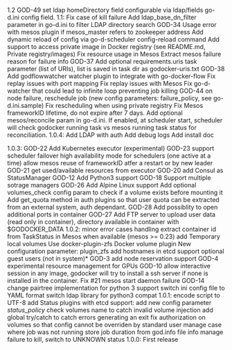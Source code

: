 1.2
    GOD-49 set ldap homeDirectory field configurable via ldap/fields go-d.ini config field.
1.1:
    Fix case of kill failure
    Add ldap_base_dn_filter parameter in go-d.ini to filter LDAP directory search
    GOD-34 Usage error with mesos plugin if mesos_master refers to zookeeper address
    Add dynamic reload of config via go-d-scheduler config-reload command
    Add support to access private image in Docker registry (see README.md, Private registry/images)
    Fix resource usage in Mesos
    Extract mesos failure reason for failure info
    GOD-37 Add optional requirements.uris task parameter (list of URIs), list is saved in task dir as godocker-uris.txt
    GOD-38 Add godflowwatcher watcher plugin to integrate with go-docker-flow
    Fix replay issues with port mapping
    Fix replay issues with Mesos
    Fix go-d-watcher that could lead to infinite loop preventing job killing
    GOD-44 on node failure, reschedule job (new config parameters: failure_policy, see go-d.ini.sample)
    Fix rescheduling when using private registry
    Fix Mesos frameworkID lifetime, do not expire after 7 days.
    Add optional mesos/reconcile param in go-d.ini. If enabled, at scheduler start, scheduler will check godocker running task vs mesos running task status for reconciliation.
1.0.4:
    Add LDAP with auth
    Add debug logs
    Add install doc

1.0.3:
    GOD-22 Add Kubernetes executor (experimental)
    GOD-23 support scheduler failover
        high availability mode for schedulers (one active at a time)
        allow mesos reuse of frameworkID atfer a restart or by new leader
    GOD-21 get used/available resources from executor
    GOD-20 add Consul as StatusManager
    GOD-12 Add Python3 support
    GOD-18 Support multiple sotrage managers
    GOD-26 Add Alpine Linux support
    Add optional volumes_check config param to check if a volume exists before mounting it
    Add get_quota method in auth plugins so that user quota can be extracted from an external system, auth dependant.
    GOD-28 Add possiblity to open additional ports in container
    GOD-27 Add FTP server to upload user data (read only in container), directory available in container with $GODOCKER_DATA
1.0.2:
    minor error cases handling
    extract container id from TaskStatus in Mesos when available (mesos >= 0.23)
    add Temporary local volumes
        Use docker-plugin-zfs Docker volume plugin
        New configuration parameter: plugin_zfs
    add hostnames in etcd
    support optional guest users (not in system)*
    GOD-3 add node reservation support
    GOD-4 experimental resource management for GPUs
    GOD-10 allow interactive session in any image, godocker will try to install
         a ssh server if none is installed in the container.
    Fix #21 mesos start daemon failure
    GOD-14 change pairtree implementation for python 3 support
    switch ini config file to YAML format
    switch ldap library for python3 compat
1.0.1:
    encode script to UTF-8
    add Status plugins with etcd support: add new config parameter *status_policy*
    check volumes name to catch invalid volume injection
    add global try/catch to catch errors generating an exit
    fix authorization on volumes so that config cannot be overriden by standard user
    manage case where job was not running
    store job duration from god.info file info
    manage failure to kill, switch to UNKNOWN status
1.0.0: First release
